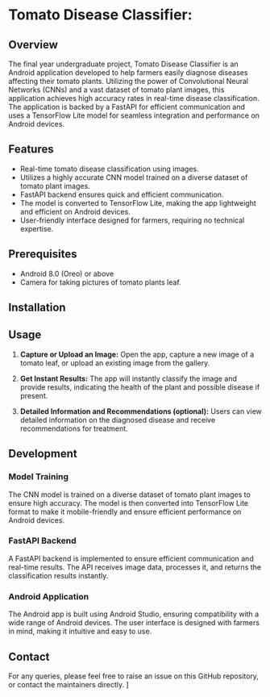 # Tomato Disease Classifier:

## Overview
The final year undergraduate project, Tomato Disease Classifier is an Android application developed to help farmers easily diagnose diseases affecting their tomato plants. Utilizing the power of Convolutional Neural Networks (CNNs) and a vast dataset of tomato plant images, this application achieves high accuracy rates in real-time disease classification. The application is backed by a FastAPI for efficient communication and uses a TensorFlow Lite model for seamless integration and performance on Android devices.

## Features
- Real-time tomato disease classification using images.
- Utilizes a highly accurate CNN model trained on a diverse dataset of tomato plant images.
- FastAPI backend ensures quick and efficient communication.
- The model is converted to TensorFlow Lite, making the app lightweight and efficient on Android devices.
- User-friendly interface designed for farmers, requiring no technical expertise.

## Prerequisites
- Android 8.0 (Oreo) or above
- Camera for taking pictures of tomato plants leaf.

## Installation


## Usage
1. **Capture or Upload an Image:**
   Open the app, capture a new image of a tomato leaf, or upload an existing image from the gallery.

2. **Get Instant Results:**
   The app will instantly classify the image and provide results, indicating the health of the plant and possible disease if present.

3. **Detailed Information and Recommendations (optional):**
   Users can view detailed information on the diagnosed disease and receive recommendations for treatment.

## Development
### Model Training
The CNN model is trained on a diverse dataset of tomato plant images to ensure high accuracy. The model is then converted into TensorFlow Lite format to make it mobile-friendly and ensure efficient performance on Android devices.

### FastAPI Backend
A FastAPI backend is implemented to ensure efficient communication and real-time results. The API receives image data, processes it, and returns the classification results instantly.

### Android Application
The Android app is built using Android Studio, ensuring compatibility with a wide range of Android devices. The user interface is designed with farmers in mind, making it intuitive and easy to use.

## Contact
For any queries, please feel free to raise an issue on this GitHub repository, or contact the maintainers directly.
]
